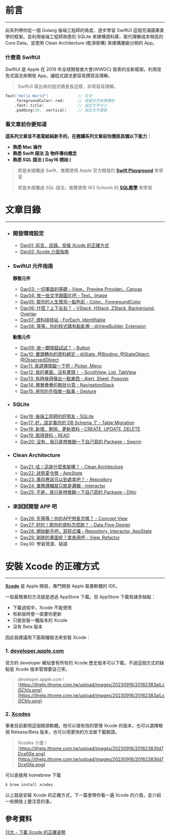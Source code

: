 # 前言
---
此系列帶你從一個 Golang 後端工程師的角度，逐步學習 SwiftUI 這個充滿蘋果美學的框架。並利用後端工程師熟悉的 SQLite 來建構資料庫，取代理解成本稍高的 Core Data。並使用 Clean Architecture (乾淨架構) 來建構層級分明的 App。

### 什麼是 SwiftUI
SwiftUI 是 Apple 在 2019 年全球開發者大會(WWDC) 發表的全新框架。利用宣告式語法來開發 App，讓程式語法更容易撰寫且理解。

> SwiftUI 寫出來的程式碼會長這樣，非常容易理解。
```swift
Text("Hello World")             // 文字
    .foregroundColor(.red)      // 改變文字前景顏色
    .font(.title)               // 設定文字大小
    .padding(10, .vertical)     // 設定文字邊距
```

### 看文章前你要知道
**這系列文章並不是寫給純新手的，在閱讀系列文章前你應該具備以下能力：**
- **熟悉 Mac 操作**
- **熟悉 Swift 語法 及 物件導向概念**
- **熟悉 SQL 語法 ( Day16 開始 )**
> 若是未接觸過 Swift，推薦使用 Apple 官方開發的 [**Swift Playground**](https://www.apple.com/tw/swift/playgrounds/) 來學習
>
> 若是未接觸過 SQL 語法，推薦使用 W3 Schools 的 [**SQL教學**](https://www.w3schools.com/sql/) 來學習

# 文章目錄
---

- ### 開發環境設定
    - [Day01: 前言、目錄、安裝 Xcode 的正確方式](https://ithelp.ithome.com.tw/articles/10317588)
    - [Day02: Xcode 介面指南](https://ithelp.ithome.com.tw/articles/10320895)
- ### SwiftUI 元件指南
    **靜態元件**
    - [Day03: 一切畫面的基礎 - View、Preview Provider、Canvas](https://ithelp.ithome.com.tw/articles/10321525)
    - [Day04: 放一些文字跟圖片吧 - Text、Image](https://ithelp.ithome.com.tw/articles/10321542)
    - [Day05: 幫你的人生增添一點色彩 - Color、ForegroundColor](https://ithelp.ithome.com.tw/articles/10323469)
    - [Day06: 什麼？上下左右？ - VStack, HStack, ZStack, Background, Overlay](https://ithelp.ithome.com.tw/articles/10323918)
    - [Day07: 資料排排站 - ForEach, Identifiable](https://ithelp.ithome.com.tw/articles/10324878)
    - [Day08: 等等，你的程式碼有點亂喔 - @ViewBuilder, Extension](https://ithelp.ithome.com.tw/articles/10325944)

    **動態元件**
    - [Day09: 放一顆按鈕試試？ - Button](https://ithelp.ithome.com.tw/articles/10326689)
    - [Day10: 暈頭轉向的資料綁定 - @State, @Binding, @StateObject, @ObservedObject](https://ithelp.ithome.com.tw/articles/10327520)
    - [Day11: 來選擇障礙一下吧 - Picker, Menu](https://ithelp.ithome.com.tw/articles/10327519)
    - [Day12: 我的畫面，沒有盡頭！ - ScrollView, List, TabView](https://ithelp.ithome.com.tw/articles/10329255)
    - [Day13: 有時候得彈出一點東西 - Alert, Sheet, Popover](https://ithelp.ithome.com.tw/articles/10330165)
    - [Day14: 層層疊疊的樹狀分頁 - NavigationStack](https://ithelp.ithome.com.tw/articles/10331003)
    - [Day15: 用你的手指做一點事 - Gesture](https://ithelp.ithome.com.tw/articles/10331592)
- ### SQLite
    - [Day16: 後端工程師的好朋友 - SQLite](https://ithelp.ithome.com.tw/articles/10332042)
    - [Day17: 好，該定義你的 DB Schema 了 - Table Migration](https://ithelp.ithome.com.tw/articles/10332757)
    - [Day18: 新增、刪除、更新資料 - CREATE, UPDATE, DELETE](https://ithelp.ithome.com.tw/articles/10333467)
    - [Day19: 取得資料 - READ](https://ithelp.ithome.com.tw/articles/10334242)
    - [Day20: 沒有，我只是想推銷一下自己寫的 Package - Sworm](https://ithelp.ithome.com.tw/articles/10334604)
- ### Clean Architecture 
    - [Day21: 哇！這是什麼鬼架構？ - Clean Architecture](https://ithelp.ithome.com.tw/articles/10335570)
    - [Day22: 狀態夏令營 - AppState](https://ithelp.ithome.com.tw/articles/10336078)
    - [Day23: 庫存應該可以到處拿吧？ - Repository](https://ithelp.ithome.com.tw/articles/10336785)
    - [Day24: 業務邏輯就只能是邏輯 - Interactor](https://ithelp.ithome.com.tw/articles/10336906)
    - [Day25: 不是，我只是想推銷一下自己寫的 Package - Ditto](https://ithelp.ithome.com.tw/articles/10337676)
- ### 來試試開發 APP 吧
    - [Day26: 先等等！你的APP想長怎樣？ - Concept View](https://ithelp.ithome.com.tw/articles/10338108)
    - [Day27: 好的！那你的資料怎麼跑？ - Data Flow Design](https://ithelp.ithome.com.tw/articles/10338544)
    - [Day28: 開始動手吧，寫程式囉 - Repository, Interactor, AppState](https://ithelp.ithome.com.tw/articles/10339016)
    - [Day29: 剛剛的畫面呢？拿來用吧 - View, Refactor](https://ithelp.ithome.com.tw/articles/10339039)
    - Day30: 學習資源、結語

# 安裝 Xcode 的正確方式
---
[**Xcode**](https://developer.apple.com/xcode/) 是 Apple 開發，專門開發 Apple 裝置軟體的 IDE。

一般最簡單的方法就是透過 AppStore 下載。但 AppStore 下載有諸多缺點：
- 下載過程中，Xcode 不能使用
- 有新版時會一直要你更新
- 只能安裝一種版本的 Xcode
- 沒有 Beta 版本

因此我建議用下面兩種做法來安裝 Xcode：

### 1. [developer.apple.com](https://developer.apple.com/download/all/)
官方的 developer 網站會有所有的 Xcode 歷史版本可以下載，不過這個方式的缺點是 Xcode 版本管理要自己來。
> developer.apple.com
![https://ithelp.ithome.com.tw/upload/images/20230916/20162383alLcj5ChIv.png](https://ithelp.ithome.com.tw/upload/images/20230916/20162383alLcj5ChIv.png)


### 2. [Xcodes]((https://www.xcodes.app))
筆者目前都用這個開源軟體。他可以很有效的管理 Xcode 的版本，也可以選擇檢視 Release/Beta 版本，也可以用更快的方法做下載驗證。

> Xcodes 介面
![https://ithelp.ithome.com.tw/upload/images/20230916/20162383Ild7Dce0Xe.png](https://ithelp.ithome.com.tw/upload/images/20230916/20162383Ild7Dce0Xe.png)

可以直接用 homebrew 下載
```bash
$ brew install xcodes
```

以上就是安裝 Xcode 的正確方式，下一篇會帶你看一遍 Xcode 的介面，並介紹一些開發上要注意的事。

## 參考資料
[13大 - 下載 Xcode 的正確姿勢](https://ethanhuang13.gitbook.io/wikipitia/xcode-pitfalls/download-xcode)